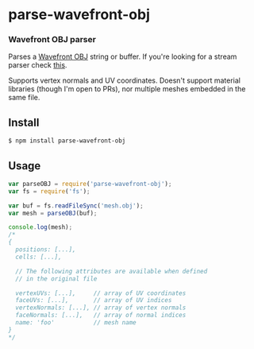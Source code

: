 parse-wavefront-obj
===================
### Wavefront OBJ parser

Parses a [Wavefront OBJ](http://en.wikipedia.org/wiki/Wavefront_.obj_file) string or buffer. If you're looking for a stream parser check [this](https://github.com/mikolalysenko/parse-obj).

Supports vertex normals and UV coordinates. Doesn't support material libraries (though I'm open to PRs), nor multiple meshes embedded in the same file.

Install
-------

```bash
$ npm install parse-wavefront-obj
```

Usage
-----

```javascript
var parseOBJ = require('parse-wavefront-obj');
var fs = require('fs');

var buf = fs.readFileSync('mesh.obj');
var mesh = parseOBJ(buf);

console.log(mesh);
/*
{
  positions: [...],
  cells: [...],

  // The following attributes are available when defined 
  // in the original file

  vertexUVs: [...],     // array of UV coordinates
  faceUVs: [...],       // array of UV indices
  vertexNormals: [...], // array of vertex normals
  faceNormals: [...],   // array of normal indices
  name: 'foo'           // mesh name
}
*/
```
